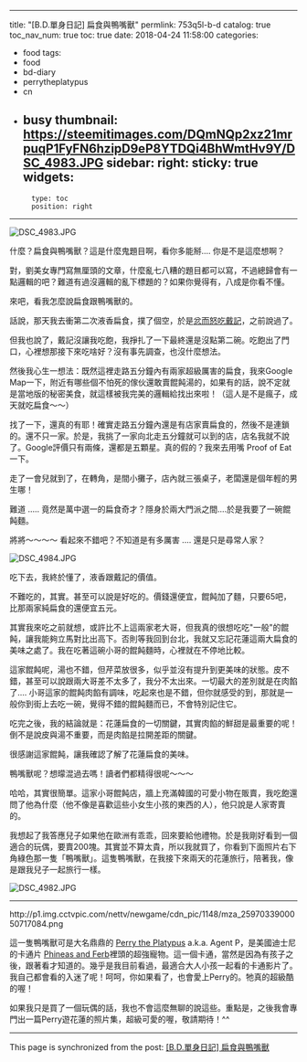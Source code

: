 
---
title: "[B.D.單身日記] 扁食與鴨嘴獸"
permlink: 753q5l-b-d
catalog: true
toc_nav_num: true
toc: true
date: 2018-04-24 11:58:00
categories:
- food
tags:
- food
- bd-diary
- perrytheplatypus
- cn
- busy
thumbnail: https://steemitimages.com/DQmNQp2xz21mrpuqP1FyFN6hzipD9eP8YTDQi4BhWmtHv9Y/DSC_4983.JPG
sidebar:
    right:
        sticky: true
widgets:
    -
        type: toc
        position: right
---


![DSC_4983.JPG](https://steemitimages.com/DQmNQp2xz21mrpuqP1FyFN6hzipD9eP8YTDQi4BhWmtHv9Y/DSC_4983.JPG)

什麼？扁食與鴨嘴獸？這是什麼鬼題目啊，看你多能掰.... 你是不是這麼想啊？

對，劉美女專門寫無厘頭的文章，什麼亂七八糟的題目都可以寫，不過總歸會有一點邏輯的吧？難道有過沒邏輯的亂下標題的？如果你覺得有，八成是你看不懂。

來吧，看我怎麼說扁食跟鴨嘴獸的。

話說，那天我去衝第二次液香扁食，撲了個空，於是[忿而怒吃戴記](https://steemit.com/travel/@deanliu/pk-vs#@deanliu/re-deanliu-pk-vs-20180421t081536977z)，之前說過了。

但我也說了，戴記沒讓我吃飽，我掙扎了一下最終還是沒點第二碗。吃飽出了門口，心裡想那接下來吃啥好？沒有事先調查，也沒什麼想法。

然後我心生一想法：既然這裡走路五分鐘內有兩家超級厲害的扁食，我來Google Map一下，附近有哪些個不怕死的傢伙還敢賣餛飩湯的，如果有的話，說不定就是當地版的秘密美食，就這樣被我完美的邏輯給找出來啦！（這人是不是瘋子，成天就吃扁食～～）

找了一下，還真的有耶！確實走路五分鐘內還是有店家賣扁食的，然後不是連鎖的。還不只一家。於是，我挑了一家向北走五分鐘就可以到的店，店名我就不說了。Google評價只有兩條，還都是五顆星。真的假的？我來去用嘴 Proof of Eat一下。

走了一會兒就到了，在轉角，是間小攤子，店內就三張桌子，老闆還是個年輕的男生哪！

難道 ..... 竟然是萬中選一的扁食奇才？隱身於兩大門派之間....於是我要了一碗餛飩麵。

將將～～～～ 看起來不錯吧？不知道是有多厲害 .... 還是只是尋常人家？

![DSC_4984.JPG](https://steemitimages.com/DQmThyvVzbiTMFs4bZsH8cFwJurpwf94a7qXy5eYPW4ZTwp/DSC_4984.JPG)

吃下去，我終於懂了，液香跟戴記的價值。

不難吃的，其實。甚至可以說是好吃的。價錢還便宜，餛飩加了麵，只要65吧，比那兩家純扁食的還便宜五元。

其實我來吃之前就想，或許比不上這兩家老大哥，但我真的很想吃吃"一般"的餛飩，讓我能夠立馬對比出高下。否則等我回到台北，我就又忘記花蓮這兩大扁食的美味之處了。我在吃著這碗小哥的餛飩麵時，心裡就在不停地比較。

這家餛飩呢，湯也不錯，但芹菜放很多，似乎並沒有提升到更美味的狀態。皮不錯，甚至可以說跟兩大哥差不太多了，我分不太出來。一切最大的差別就是在肉餡了.... 小哥這家的餛飩肉餡有調味，吃起來也是不錯，但你就感受的到，那就是一般你到街上去吃一碗，覺得不錯的餛飩麵而已，不會特別記住它。

吃完之後，我的結論就是：花蓮扁食的一切關鍵，其實肉餡的鮮甜是最重要的呢！倒不是說皮與湯不重要，而是肉餡是拉開差距的關鍵。

很感謝這家餛飩，讓我確認了解了花蓮扁食的美味。

鴨嘴獸呢？想曚混過去嗎！讀者們都精得很呢～～～ 

哈哈，其實很簡單。這家小哥餛飩店，牆上充滿韓國的可愛小物在販賣，我吃飽還問了他為什麼（他不像是喜歡這些小女生小孩的東西的人），他只說是人家寄賣的。

我想起了我答應兒子如果他在歐洲有乖乖，回來要給他禮物。於是我剛好看到一個適合的玩偶，要賣200塊。其實並不算太貴，所以我就買了，你看到下面照片右下角綠色那一隻「鴨嘴獸」。這隻鴨嘴獸，在我接下來兩天的花蓮旅行，陪著我，像是跟我兒子一起旅行一樣。

![DSC_4982.JPG](https://steemitimages.com/DQmeFJjBdXpBmDL6WuAbPr5J5e8kwkDobnjHW6YCep6krn5/DSC_4982.JPG)

****

<div class=pull-left>http://p1.img.cctvpic.com/nettv/newgame/cdn_pic/1148/mza_2597033900050717084.png</div>

這一隻鴨嘴獸可是大名鼎鼎的 [Perry the Platypus](https://en.wikipedia.org/wiki/Perry_the_Platypus) a.k.a. Agent P，是美國迪士尼的卡通片 [Phineas and Ferb](https://en.wikipedia.org/wiki/Phineas_and_Ferb)裡頭的超強寵物。這一個卡通，當然是因為有孩子之後，跟著看才知道的。幾乎是我目前看過，最適合大人小孩一起看的卡通影片了。我自己都會看的入迷了呢！呵呵，你如果看了，也會愛上Perry的。牠真的超級酷的喔！

如果我只是買了一個玩偶的話，我也不會這麼無聊的說這些。重點是，之後我會專門出一篇Perry遊花蓮的照片集，超級可愛的喔，敬請期待！^^




- - -

This page is synchronized from the post: [[B.D.單身日記] 扁食與鴨嘴獸](https://steemit.com/@deanliu/753q5l-b-d)
